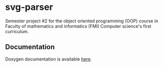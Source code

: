 # svg-parser

Semester project #2 for the object oriented programming (OOP) course in Faculty of mathematics and informatics (FMI)
Computer science's first curriculum.

## Documentation

Doxygen documentation is available [here](https://codedocs.xyz/angel-penchev/svg-parser/).